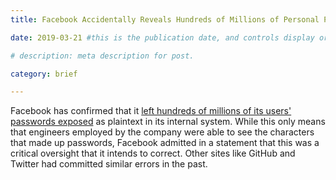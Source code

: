 ```yaml
---
title: Facebook Accidentally Reveals Hundreds of Millions of Personal Passwords to Staffers

date: 2019-03-21 #this is the publication date, and controls display order.

# description: meta description for post.

category: brief

---
```


Facebook has confirmed that it [left hundreds of millions of its users' passwords exposed][link] as plaintext in its internal system. While this only means that engineers employed by the company were able to see the characters that made up passwords, Facebook admitted in a statement that this was a critical oversight that it intends to correct. Other sites like GitHub and Twitter had committed similar errors in the past.

[link]: https://motherboard.vice.com/en_us/article/qvy9k7/facebook-hundreds-of-millions-user-passwords-plaintext-data-leak
